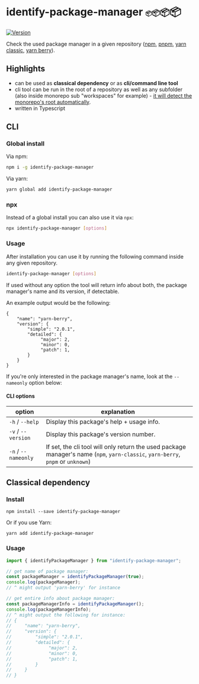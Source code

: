 # identify-package-manager <span style="font-size: 16px">📦</span><span style="font-size: 20px">📦</span><span style="font-size: 24px">📦</span><span style="font-size: 28px">📦</span>

[![Version](https://img.shields.io/npm/v/identify-package-manager)](https://www.npmjs.com/package/identify-package-manager)

Check the used package manager in a given repository ([npm](https://www.npmjs.com/), [pnpm](https://pnpm.io/), [yarn classic](https://classic.yarnpkg.com), [yarn berry](https://yarnpkg.com)).

## Highlights

- can be used as **classical dependency** or as **cli/command line tool**
- cli tool can be run in the root of a repository as well as any subfolder (also inside monorepo sub "workspaces" for example) - [it will detect the monorepo's root automatically](https://www.npmjs.com/package/identify-monorepo-root).
- written in Typescript

## CLI

### Global install

Via npm:

```bash
npm i -g identify-package-manager
```

Via yarn:

```bash
yarn global add identify-package-manager
```

### npx

Instead of a global install you can also use it via `npx`:

```bash
npx identify-package-manager [options]
```

### Usage

After installation you can use it by running the following command inside any given repository.

```bash
identify-package-manager [options]
```

If used without any option the tool will return info about both, the package manager's name and its version, if detectable.

An example output would be the following:

```
{
    "name": "yarn-berry",
    "version": {
        "simple": "2.0.1",
        "detailed": {
             "major": 2,
             "minor": 0,
             "patch": 1,
        }
    }
}
```

If you're only interested in the package manager's name, look at the `--nameonly` option below:

#### CLI options

| option              | explanation                                                                                                                      |
| ------------------- | -------------------------------------------------------------------------------------------------------------------------------- |
| `-h` / `--help`     | Display this package's help + usage info.                                                                                        |
| `-v` / `--version`  | Display this package's version number.                                                                                           |
| `-n` / `--nameonly` | If set, the cli tool will only return the used package manager's name (`npm`, `yarn-classic`, `yarn-berry`, `pnpm` or `unknown`) |

## Classical dependency

### Install

```
npm install --save identify-package-manager
```

Or if you use Yarn:

```
yarn add identify-package-manager
```

### Usage

```typescript
import { identifyPackageManager } from "identify-package-manager";

// get name of package manager:
const packageManager = identifyPackageManager(true);
console.log(packageManager);
// ^ might output 'yarn-berry' for instance

// get entire info about package manager:
const packageManagerInfo = identifyPackageManager();
console.log(packageManagerInfo);
// ^ might output the following for instance:
// {
//     "name": "yarn-berry",
//     "version": {
//         "simple": "2.0.1",
//         "detailed": {
//              "major": 2,
//              "minor": 0,
//              "patch": 1,
//         }
//     }
// }

```
